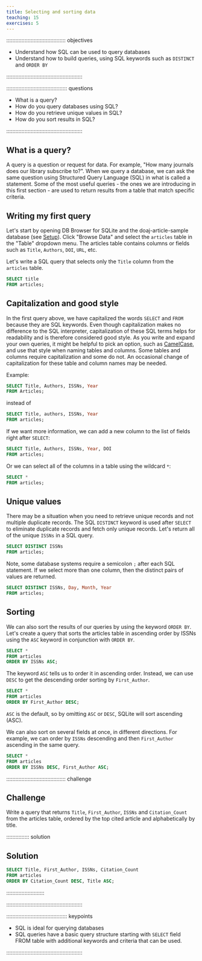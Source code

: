 ```yaml
---
title: Selecting and sorting data
teaching: 15
exercises: 5
---
```


::::::::::::::::::::::::::::::::::::::: objectives

- Understand how SQL can be used to query databases
- Understand how to build queries, using SQL keywords such as `DISTINCT` and `ORDER BY`

::::::::::::::::::::::::::::::::::::::::::::::::::

:::::::::::::::::::::::::::::::::::::::: questions

- What is a query?
- How do you query databases using SQL?
- How do you retrieve unique values in SQL?
- How do you sort results in SQL?

::::::::::::::::::::::::::::::::::::::::::::::::::

## What is a query?

A query is a question or request for data. For example, "How many journals does our library subscribe to?". When we query a database, we can ask the same question using Structured Query Language (SQL) in what is called a statement. Some of the most useful queries - the ones we are introducing in this first section - are used to return results from a table that match specific criteria.

## Writing my first query

Let's start by opening DB Browser for SQLite and the doaj-article-sample database (see [Setup](/)). Click "Browse Data" and select the `articles` table in the "Table" dropdown menu. The articles table contains columns or fields such as `Title`, `Authors`, `DOI`, `URL`, etc.

Let's write a SQL query that selects only the `Title` column from the `articles` table.

```sql
SELECT title
FROM articles;
```

## Capitalization and good style

In the first query above, we have capitalized the words `SELECT` and `FROM` because they are SQL keywords. Even though capitalization makes no difference to the SQL interpreter, capitalization of these SQL terms helps for readability and is therefore considered good style. As you write and expand your own queries, it might be helpful to pick an option, such as [CamelCase](https://en.wikipedia.org/wiki/Camel_case), and use that style when naming tables and columns. Some tables and columns require capitalization and some do not. An occasional change of capitalization for these table and column names may be needed.

Example:

```sql
SELECT Title, Authors, ISSNs, Year
FROM Articles;
```

instead of

```sql
SELECT Title, authors, ISSNs, Year
FROM articles;
```

If we want more information, we can add a new column to the list of fields right after `SELECT`:

```sql
SELECT Title, Authors, ISSNs, Year, DOI
FROM articles;
```

Or we can select all of the columns in a table using the wildcard `*`:

```sql
SELECT *
FROM articles;
```

## Unique values

There may be a situation when you need to retrieve unique records and not multiple duplicate records. The SQL `DISTINCT` keyword is used after `SELECT` to eliminate duplicate records and fetch only unique records. Let's return all of the unique `ISSNs` in a SQL query.

```sql
SELECT DISTINCT ISSNs
FROM articles;
```

Note, some database systems require a semicolon `;` after each SQL statement. If we select more than one column, then the distinct pairs of values are returned.

```sql
SELECT DISTINCT ISSNs, Day, Month, Year
FROM articles;
```

## Sorting

We can also sort the results of our queries by using the keyword `ORDER BY`. Let's create a query that sorts the articles table in ascending order by ISSNs using the `ASC` keyword in conjunction with `ORDER BY`.

```sql
SELECT *
FROM articles
ORDER BY ISSNs ASC;
```

The keyword `ASC` tells us to order it in ascending order. Instead, we can use `DESC` to get the descending order sorting by `First_Author`.

```sql
SELECT *
FROM articles
ORDER BY First_Author DESC;
```

`ASC` is the default, so by omitting `ASC` or `DESC`, SQLite will sort ascending (ASC).

We can also sort on several fields at once, in different directions. For example, we can order by `ISSNs` descending and then `First_Author` ascending in the same query.

```sql
SELECT *
FROM articles
ORDER BY ISSNs DESC, First_Author ASC;
```

:::::::::::::::::::::::::::::::::::::::  challenge

## Challenge

Write a query that returns `Title`, `First_Author`, `ISSNs` and `Citation_Count` from
the articles table, ordered by the top cited article and alphabetically by title.

:::::::::::::::  solution

## Solution

```sql
SELECT Title, First_Author, ISSNs, Citation_Count
FROM articles
ORDER BY Citation_Count DESC, Title ASC;
```

:::::::::::::::::::::::::

::::::::::::::::::::::::::::::::::::::::::::::::::

:::::::::::::::::::::::::::::::::::::::: keypoints

- SQL is ideal for querying databases
- SQL queries have a basic query structure starting with `SELECT` field FROM table with additional keywords and criteria that can be used.

::::::::::::::::::::::::::::::::::::::::::::::::::


